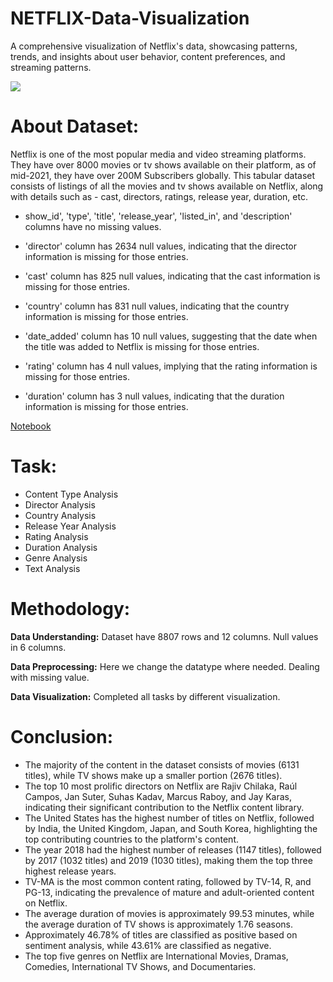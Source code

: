 # NETFLIX-Data-Visualization
A comprehensive visualization of Netflix's data, showcasing patterns, trends, and insights about user behavior, content preferences, and streaming patterns.

![](https://upload.wikimedia.org/wikipedia/commons/thumb/6/69/Netflix_logo.svg/2560px-Netflix_logo.svg.png)

# About Dataset:
Netflix is one of the most popular media and video streaming platforms. They have over 8000 movies or tv shows available on their platform, as of mid-2021, they have over 200M Subscribers globally. This tabular dataset consists of listings of all the movies and tv shows available on Netflix, along with details such as - cast, directors, ratings, release year, duration, etc.<br>
- show_id', 'type', 'title', 'release_year', 'listed_in', and 'description' columns have no missing values.

- 'director' column has 2634 null values, indicating that the director information is missing for those entries.

- 'cast' column has 825 null values, indicating that the cast information is missing for those entries.

- 'country' column has 831 null values, indicating that the country information is missing for those entries.

- 'date_added' column has 10 null values, suggesting that the date when the title was added to Netflix is missing for those entries.

- 'rating' column has 4 null values, implying that the rating information is missing for those entries.

- 'duration' column has 3 null values, indicating that the duration information is missing for those entries.

[Notebook]()

# Task:
- Content Type Analysis
- Director Analysis
- Country Analysis
- Release Year Analysis
- Rating Analysis
- Duration Analysis
- Genre Analysis
- Text Analysis

# Methodology:
**Data Understanding:** Dataset have 8807 rows and 12 columns. Null values in 6 columns.

**Data Preprocessing:** Here we change the datatype where needed. Dealing with missing value.

**Data Visualization:** Completed all tasks by different visualization.

# Conclusion:
- The majority of the content in the dataset consists of movies (6131 titles), while TV shows make up a smaller portion (2676 titles).
- The top 10 most prolific directors on Netflix are Rajiv Chilaka, Raúl Campos, Jan Suter, Suhas Kadav, Marcus Raboy, and Jay Karas, indicating their significant contribution to the Netflix content library.
- The United States has the highest number of titles on Netflix, followed by India, the United Kingdom, Japan, and South Korea, highlighting the top contributing countries to the platform's content.
- The year 2018 had the highest number of releases (1147 titles), followed by 2017 (1032 titles) and 2019 (1030 titles), making them the top three highest release years.
- TV-MA is the most common content rating, followed by TV-14, R, and PG-13, indicating the prevalence of mature and adult-oriented content on Netflix.
- The average duration of movies is approximately 99.53 minutes, while the average duration of TV shows is approximately 1.76 seasons.
- Approximately 46.78% of titles are classified as positive based on sentiment analysis, while 43.61% are classified as negative.
- The top five genres on Netflix are International Movies, Dramas, Comedies, International TV Shows, and Documentaries.
